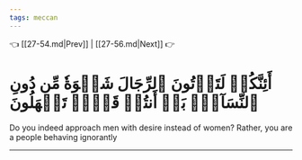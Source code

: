 ```yaml
---
tags: meccan
---
```


👈 [[27-54.md|Prev]] | [[27-56.md|Next]] 👉

# أَئِنَّكُمۡ لَتَأۡتُونَ ٱلرِّجَالَ شَهۡوَةٗ مِّن دُونِ ٱلنِّسَآءِۚ بَلۡ أَنتُمۡ قَوۡمٞ تَجۡهَلُونَ

Do you indeed approach men with desire instead of women? Rather, you are a people behaving ignorantly

---

